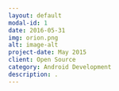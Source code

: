 ```yaml
---
layout: default
modal-id: 1
date: 2016-05-31
img: orion.png
alt: image-alt
project-date: May 2015
client: Open Source
category: Android Development
description: .
---
```

